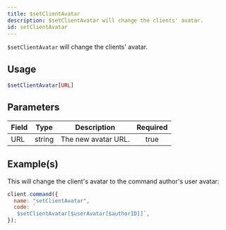 ```yaml
---
title: $setClientAvatar
description: $setClientAvatar will change the clients' avatar.
id: setClientAvatar
---
```


`$setClientAvatar` will change the clients' avatar.

## Usage

```php
$setClientAvatar[URL]
```

## Parameters

| Field | Type   | Description         | Required |
| ----- | ------ | ------------------- | :------: |
| URL   | string | The new avatar URL. |   true   |

## Example(s)

This will change the client's avatar to the command author's user avatar:

```javascript
client.command({
  name: "setClientAvatar",
  code: `
   $setClientAvatar[$userAvatar[$authorID]]`,
});
```
